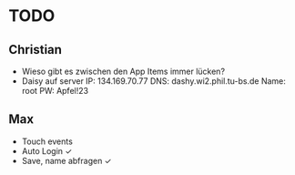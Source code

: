 # TODO

## Christian
* Wieso gibt es zwischen den App Items immer lücken?
* Daisy auf server
  IP: 134.169.70.77
  DNS: dashy.wi2.phil.tu-bs.de
  Name: root
  PW: Apfel!23

## Max
* Touch events
* Auto Login ✓
* Save, name abfragen ✓
